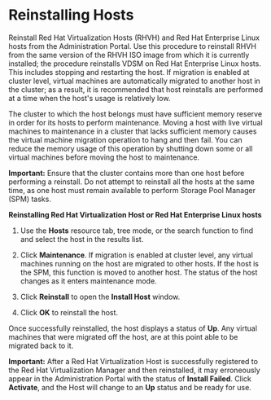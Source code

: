 # Reinstalling Hosts

Reinstall Red Hat Virtualization Hosts (RHVH) and Red Hat Enterprise Linux hosts from the Administration Portal. Use this procedure to reinstall RHVH from the same version of the RHVH ISO image from which it is currently installed; the procedure reinstalls VDSM on Red Hat Enterprise Linux hosts. This includes stopping and restarting the host. If migration is enabled at cluster level, virtual machines are automatically migrated to another host in the cluster; as a result, it is recommended that host reinstalls are performed at a time when the host's usage is relatively low.

The cluster to which the host belongs must have sufficient memory reserve in order for its hosts to perform maintenance. Moving a host with live virtual machines to maintenance in a cluster that lacks sufficient memory causes the virtual machine migration operation to hang and then fail. You can reduce the memory usage of this operation by shutting down some or all virtual machines before moving the host to maintenance.

**Important:** Ensure that the cluster contains more than one host before performing a reinstall. Do not attempt to reinstall all the hosts at the same time, as one host must remain available to perform Storage Pool Manager (SPM) tasks.

**Reinstalling Red Hat Virtualization Host or Red Hat Enterprise Linux hosts**

1. Use the **Hosts** resource tab, tree mode, or the search function to find and select the host in the results list.

2. Click **Maintenance**. If migration is enabled at cluster level, any virtual machines running on the host are migrated to other hosts. If the host is the SPM, this function is moved to another host. The status of the host changes as it enters maintenance mode.

3. Click **Reinstall** to open the **Install Host** window.

4. Click **OK** to reinstall the host.

Once successfully reinstalled, the host displays a status of **Up**. Any virtual machines that were migrated off the host, are at this point able to be migrated back to it.

**Important:** After a Red Hat Virtualization Host is successfully registered to the Red Hat Virtualization Manager and then reinstalled, it may erroneously appear in the Administration Portal with the status of **Install Failed**. Click **Activate**, and the Host will change to an **Up** status and be ready for use.

